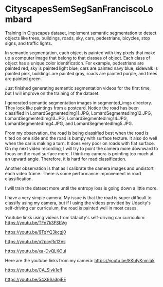 # CityscapesSemSegSanFranciscoLombard
Training in Cityscapes dataset, implement semantic segmentation to detect objects like trees, buildings, roads, sky, cars, pedestrians, bicycles, stop signs, and traffic lights. 

In semantic segmentation, each object is painted with tiny pixels that make up a computer image that belong to that classes of object. Each class of object has a unique color identification. For example, pedestrians are painted red, sky is painted light blue, cars are painted navy blue, sidewalk is painted pink, buildings are painted gray, roads are painted purple, and trees are painted green.

Just finished generating semantic segmentation videos for the first time, but I will improve on the training of the dataset.

I generated semantic segmentation images in segmented_imgs directory.  They look like paintings from a postcard.
Notice the road has been classified in LomardSegmentedImg11.JPG, LomardSegmentedImg12.JPG, LomardSegmentedImg13.JPG, LomardSegmentedImg14.JPG, LomardSegmentedImg4.JPG, and LomardSegmentedImg5.JPG.

From my observation, the road is being classified best when the road is tilted on one side and the road is bumpy with surface texture.
It also do well when the car is making a turn. It does very poor on roads with flat surface. On my next video recording, I will try to point the camera more downward to focus on the road surface more. I think my camera is pointing too much at an upward angle. Therefore, it is hard for road classification.

Another observation is that as I calibrate the camera images and undistort each video frame. There is some performance improvement in road classification.

I will train the dataset more until the entropy loss is going down a little more.

I have a very simple camera.  My issue is that the road is super difficult to classify using my camera, but if I using the videos provided
by Udacity's self-driving car curriculum, the road is painted well in most cases.

Youtube links using videos from Udacity's self-driving car curriculum:
https://youtu.be/TFn7k3FSbVg

https://youtu.be/6TqYQ3kcgj0

https://youtu.be/o2pcyRc12Vs

https://youtu.be/xa-DvQLKOuI

Here are the youtube links from my camera:
https://youtu.be/8KuIyKnmlqk

https://youtu.be/CA_SIvk1efI

https://youtu.be/54X9Sa3pjEE
